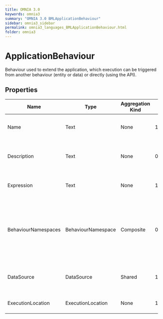 ```yaml
---
title: OMNIA 3.0
keywords: omnia3
summary: "OMNIA 3.0 BMLApplicationBehaviour"
sidebar: omnia3_sidebar
permalink: omnia3_languages_BMLApplicationBehaviour.html
folder: omnia3
---
```


# ApplicationBehaviour
Behaviour used to extend the application, which execution can be triggered from another behaviour (entity or data) or directly (using the API).
## Properties

| Name | Type | Aggregation Kind | Multiplicity | Description |
| --------- | --------- | --------- | --------- | --------- |
| Name | Text | None | 1..* | The name of the entity (unique identifier). |
| Description | Text | None | 0..* | The textual explanation of the entities' purpose. |
| Expression | Text | None | 1..* | The C# code that will be executed. |
| BehaviourNamespaces | BehaviourNamespace | Composite | 0..2147483647 | A collection of entries representing the coding namespaces to be included (as usings) on code generated. |
| DataSource | DataSource | Shared | 1..* | The Data Source where the behaviour is executed. |
| ExecutionLocation | ExecutionLocation | None | 1..* | The location where is executed. |


